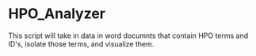 # HPO_Analyzer
This script will take in data in word documnts that contain HPO terms and ID's, isolate those terms, and visualize them.